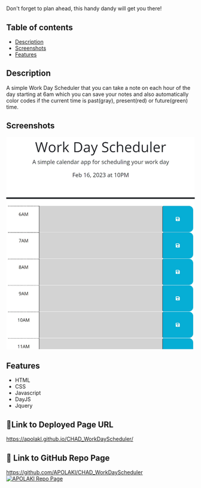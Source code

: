 # <Work Day Scheduler>
Don't forget to plan ahead, this handy dandy will get you there!

## Table of contents
* [Description](#description)
* [Screenshots](#screenshots)
* [Features](#features)


## Description

A simple Work Day Scheduler that you can take a note on each hour of the day starting at
6am which you can save your notes and also automatically color codes if the current time
is past(gray), present(red) or future(green) time.


## Screenshots

![Work Day Scheduler Screenshot](https://raw.githubusercontent.com/APOLAKl/CHAD_WorkDayScheduler/main/assets/WorkDaySchedulerSS.jpg)


## Features
* HTML
* CSS
* Javascript
* DayJS
* Jquery


## 🔗Link to Deployed Page URL
https://apolakl.github.io/CHAD_WorkDayScheduler/

## 🔗 Link to GitHub Repo Page
https://github.com/APOLAKl/CHAD_WorkDayScheduler  [![APOLAKl Repo Page](https://img.shields.io/github/stars/APOLAKl/CHAD_WorkDayScheduler?style=social)](https://github.com/APOLAKl/CHAD_WorkDayScheduler)
